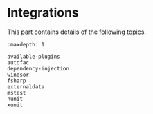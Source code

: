 # Integrations

This part contains details of the following topics.

```{toctree}
:maxdepth: 1

available-plugins
autofac
dependency-injection
windsor
fsharp
externaldata
mstest
nunit
xunit
```
